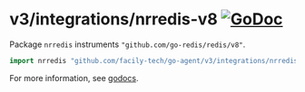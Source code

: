# v3/integrations/nrredis-v8 [![GoDoc](https://godoc.org/github.com/facily-tech/go-agent/v3/integrations/nrredis-v8?status.svg)](https://godoc.org/github.com/facily-tech/go-agent/v3/integrations/nrredis-v8)

Package `nrredis` instruments `"github.com/go-redis/redis/v8"`.

```go
import nrredis "github.com/facily-tech/go-agent/v3/integrations/nrredis-v8"
```

For more information, see
[godocs](https://godoc.org/github.com/facily-tech/go-agent/v3/integrations/nrredis-v8).
